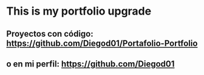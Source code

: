 
# This is my portfolio upgrade

## Proyectos con código: https://github.com/Diegod01/Portafolio-Portfolio
## o en mi perfil: https://github.com/Diegod01
